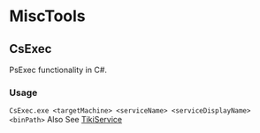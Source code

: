 # MiscTools

## CsExec
PsExec functionality in C#.

### Usage
`CsExec.exe <targetMachine> <serviceName> <serviceDisplayName> <binPath>`
Also See [TikiService](https://rastamouse.me/2019/08/tikiservice/)